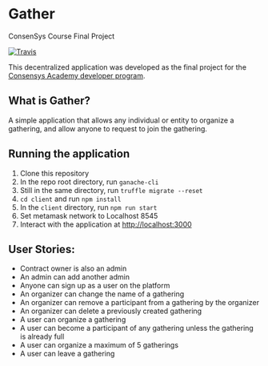 # Gather

ConsenSys Course Final Project

[![Travis](https://travis-ci.org/dev-bootcamp-2019/final-project-elshaek.svg?branch=master)](https://travis-ci.org/dev-bootcamp-2019/final-project-elshaek)

This decentralized application was developed as the final project for the [Consensys Academy developer program](https://consensys.net/academy/).

## What is Gather?

A simple application that allows any individual or entity to organize a gathering, and allow anyone to request to join the gathering.

## Running the application
1. Clone this repository
2. In the repo root directory, run `ganache-cli`
3. Still in the same directory, run `truffle migrate --reset`
4. `cd client` and run `npm install` 
5. In the `client` directory, run `npm run start` 
6. Set metamask network to Localhost 8545
7. Interact with the application at [http://localhost:3000](http://localhost:3000)

## User Stories:
- Contract owner is also an admin
- An admin can add another admin
- Anyone can sign up as a user on the platform
- An organizer can change the name of a gathering
- An organizer can remove a participant from a gathering by the organizer
- An organizer can delete a previously created gathering
- A user can organize a gathering
- A user can become a participant of any gathering unless the gathering is already full
- A user can organize a maximum of 5 gatherings
- A user can leave a gathering
